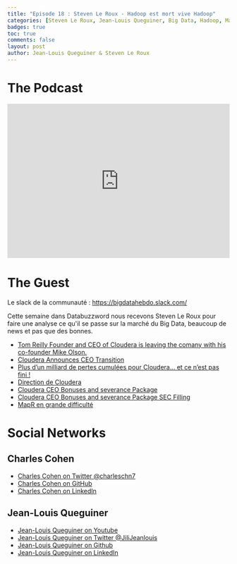 ```yaml
---
title: "Episode 18 : Steven Le Roux - Hadoop est mort vive Hadoop"
categories: [Steven Le Roux, Jean-Louis Queguiner, Big Data, Hadoop, MapR, Cloudera, Hortonworks]
badges: true
toc: true
comments: false
layout: post
author: Jean-Louis Queguiner & Steven Le Roux
---
```


# The Podcast

<iframe src="https://widget.spreaker.com/player?episode_id=18292820&theme=dark&playlist=show&playlist-continuous=true&autoplay=false&live-autoplay=false&chapters-image=true&episode_image_position=right&hide-logo=false&hide-likes=false&hide-comments=false&hide-sharing=false&hide-download=true" width="100%" height="350px" frameborder="0"></iframe>

# The Guest
Le slack de la communauté : https://bigdatahebdo.slack.com/

Cette semaine dans Databuzzword nous recevons Steven Le Roux pour faire une analyse ce qu'il se passe sur la marché du Big Data, beaucoup de news et pas que des bonnes.

- [Tom Reilly Founder and CEO of Cloudera is leaving the comany with his co-founder Mike Olson.](https://www.cnbc.com/2019/06/06/cloudera-drops-40percent-after-ceo-tom-reilly-leaves-forecast-cut.html)
- [Cloudera Announces CEO Transition](https://www.cloudera.com/about/news-and-blogs/press-releases/2019-06-05-cloudera-announces-ceo-transition.html)
- [Plus d’un milliard de pertes cumulées pour Cloudera… et ce n’est pas fini !](https://www.channelnews.fr/plus-dun-milliard-de-pertes-cumulees-pour-cloudera-et-ce-nest-pas-fini-88300)
- [Direction de Cloudera](https://fr.cloudera.com/about/leadership.html)
- [Cloudera CEO Bonuses and severance Package](https://d18rn0p25nwr6d.cloudfront.net/CIK-0001535379/a2e35f1c-7514-45b2-a210-1bce6de4550a.pdf)
- [Cloudera CEO Bonuses and severance Package SEC Filling](https://investors.cloudera.com/financials-and-filings/sec-filings/default.aspx)
- [MapR en grande difficulté](https://www.channelnews.fr/mapr-en-grande-difficulte-89565)

# Social Networks

## Charles Cohen

- [Charles Cohen on Twitter @charleschn7](https://twitter.com/charleschn7)
- [Charles Cohen on GitHub](https://github.com/youenchene)
- [Charles Cohen on LinkedIn](https://www.linkedin.com/in/youenchene/)

## Jean-Louis Queguiner
- [Jean-Louis Queguiner on Youtube](https://www.youtube.com/channel/UCVso5UVvQeGAuwbksmA95iA)
- [Jean-Louis Queguiner on Twitter @JiliJeanlouis](https://twitter.com/JiliJeanlouis)
- [Jean-Louis Queguiner on Github](https://github.com/jqueguiner)
- [Jean-Louis Queguiner on LinkedIn](https://fr.linkedin.com/in/jlqueguiner)
